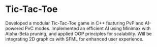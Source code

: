 # Tic-Tac-Toe
Developed a modular Tic-Tac-Toe game in C++ featuring PvP and AI-powered PvC modes. Implemented an efficient AI using Minimax with Alpha-Beta pruning, and applied OOP principles for scalability. Will be integrating 2D graphics with SFML for enhanced user experience.
